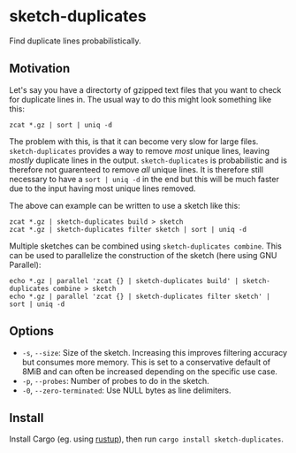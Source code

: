 # sketch-duplicates

Find duplicate lines probabilistically.

## Motivation

Let's say you have a directorty of gzipped text files that you want to check for duplicate lines in.
The usual way to do this might look something like this:

```shell
zcat *.gz | sort | uniq -d
```

The problem with this, is that it can become very slow for large files. `sketch-duplicates` provides
a way to remove *most* unique lines, leaving *mostly* duplicate lines in the output.
`sketch-duplicates` is probabilistic and is therefore not guarenteed to remove *all* unique lines.
It is therefore still necessary to have a `sort | uniq -d` in the end but this will be much faster
due to the input having most unique lines removed.

The above can example can be written to use a sketch like this:

```shell
zcat *.gz | sketch-duplicates build > sketch
zcat *.gz | sketch-duplicates filter sketch | sort | uniq -d
```

Multiple sketches can be combined using `sketch-duplicates combine`. This can be used to parallelize
the construction of the sketch (here using GNU Parallel):

```shell
echo *.gz | parallel 'zcat {} | sketch-duplicates build' | sketch-duplicates combine > sketch
echo *.gz | parallel 'zcat {} | sketch-duplicates filter sketch' | sort | uniq -d
```

## Options

- `-s`, `--size`: Size of the sketch. Increasing this improves filtering accuracy but consumes more
  memory. This is set to a conservative default of 8MiB and can often be increased depending on the
  specific use case.
- `-p`, `--probes`: Number of probes to do in the sketch.
- `-0`, `--zero-terminated`: Use NULL bytes as line delimiters. 

## Install

Install Cargo (eg. using [rustup](https://www.rust-lang.org/tools/install)), then run
`cargo install sketch-duplicates`.